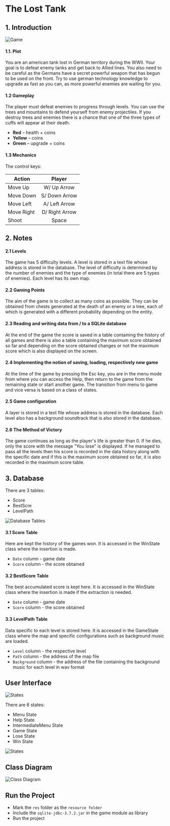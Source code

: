 # The Lost Tank

## 1. Introduction

![Game](https://github.com/enaki/The_Lost_Tank/master/blob/Documenation/screenshots/ss_1.png)


#### 1.1. Plot
You are an american tank lost in German territory during the WWII. 
Your goal is to defeat enemy tanks and get back to Allied lines. 
You also need to be careful as the Germans have a secret powerful weapon that has begun to 
be used on the front. Try to use german technology knowledge to upgrade as fast as you can, 
as more powerful enemies are waiting for you.

#### 1.2 Gameplay
The player must defeat enemies to progress through levels. 
You can use the trees and mountains to defend yourself from enemy projectiles. 
If you destroy trees and enemies there is a chance that one of the three types of cuffs 
will appear at their death.

* __Red__ – health + coins 
* __Yellow__ – coins 
* __Green__ – upgrade + coins

#### 1.3 Mechanics

The control keys:

| Action        | Player        |
| ------------- |:-------------:|
| Move Up       | W/ Up Arrow   |
| Move Down     | S/ Down Arrow |
| Move Left     | A/ Left Arrow |
| Move Right    | D/ Right Arrow|
| Shoot         | Space         |

## 2. Notes

#### 2.1 Levels
The game has 5 difficulty levels. A level is stored in a text file whose address 
is stored in the database. 
The level of difficulty is determined by the number of enemies and the type of 
enemies (in total there are 5 types of enemies). Each level has its own map.

#### 2.2 Gaming Points
The aim of the game is to collect as many coins as possible. 
They can be obtained from chests generated at the death of an enemy or a tree, 
each of which is generated with a different probability depending on the entity.

#### 2.3 Reading and writing data from / to a SQLite database
At the end of the game the score is saved in a table containing the history 
of all games and there is also a table containing the maximum score obtained so far and 
depending on the score obtained changes or not the maximum score which is also displayed 
on the screen.

#### 2.4 Implementing the notion of saving, loading, respectively new game
At the time of the game by pressing the Esc key, you are in the menu mode from where you 
can access the Help, then return to the game from the remaining state or start another game. 
The transition from menu to game and vice versa is based on a class of states.

#### 2.5 Game configuration
A layer is stored in a text file whose address is stored in the database. 
Each level also has a background soundtrack that is also stored in the database.

#### 2.6 The Method of Victory
The game continues as long as the player's life is greater than 0. 
If he dies, only the score with the message "You lose" is displayed. 
If he managed to pass all the levels then his score is recorded in the data history 
along with the specific date and if this is the maximum score obtained so far, 
it is also recorded in the maximum score table.

## 3. Database

There are 3 tables:
* Score
* BestScre
* LevelPath

![Database Tables](https://github.com/enaki/The_Lost_Tank/master/blob/Documenation/screenshots/db.png)

#### 3.1 Score Table
Here are kept the history of the games won. 
It is accessed in the WinState class where the insertion is made.
- `Date` column - game date
- `Score` column - the score obtained

#### 3.2 BestScore Table
The best accumulated score is kept here. 
It is accessed in the WinState class where the insertion is made if the extraction is needed.
- `Date` column - game date
- `Score` column - the score obtained

#### 3.3 LevelPath Table
Data specific to each level is stored here. It is accessed in the GameState class where the 
map and specific configurations such as background music are loaded.
- `Level` column - the respective level
- `Path` column - the address of the map file
- `Background` column - the address of the file containing the background music for
each level in wav format

## User Interface

![States](https://github.com/enaki/The_Lost_Tank/master/blob/Documenation/screenshots/ui.png)

There are 6 states:
* Menu State
* Help State
* IntermediateMenu State
* Game State
* Lose State
* Win State

![States](https://github.com/enaki/The_Lost_Tank/master/blob/Documenation/screenshots/ss_2.png)


## Class Diagram

![Class Diagram](https://github.com/enaki/The_Lost_Tank/master/blob/Documenation/diagrams/class_diagram.png)


## Run the Project

- Mark the `res` folder as the `resource folder`
- Include the `sqlite-jdbc-3.7.2.jar` in the game module as library
- Run the project